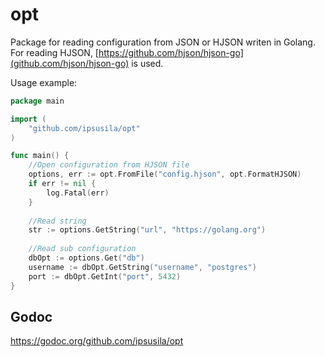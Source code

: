 # opt

Package for reading configuration from JSON or HJSON writen in Golang. 
For reading HJSON, [https://github.com/hjson/hjson-go](github.com/hjson/hjson-go) is used.

Usage example:

```go
package main

import (
	"github.com/ipsusila/opt"
)

func main() {
	//Open configuration from HJSON file
	options, err := opt.FromFile("config.hjson", opt.FormatHJSON)
	if err != nil {
		log.Fatal(err)
	}
	
	//Read string
	str := options.GetString("url", "https://golang.org")
	
	//Read sub configuration
	dbOpt := options.Get("db")
	username := dbOpt.GetString("username", "postgres")
	port := dbOpt.GetInt("port", 5432)
}
```

## Godoc
https://godoc.org/github.com/ipsusila/opt